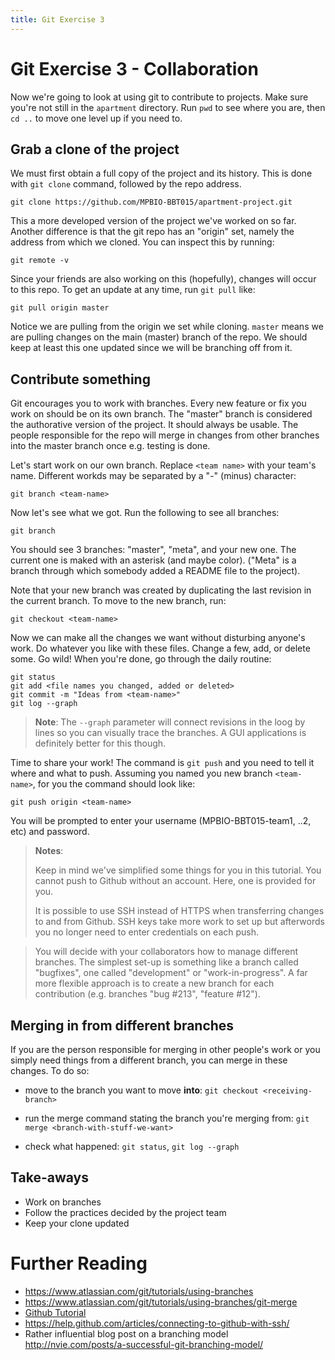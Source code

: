 ```yaml
---
title: Git Exercise 3
---
```


# Git Exercise 3 - Collaboration

Now we're going to look at using git to contribute to projects.  Make
sure you're not still in the `apartment` directory. Run `pwd` to see
where you are, then `cd ..` to move one level up if you need to.


## Grab a clone of the project

We must first obtain a full copy of the project and its history.
This is done with `git clone` command, followed by the repo address.

~~~
git clone https://github.com/MPBIO-BBT015/apartment-project.git
~~~

This a more developed version of the project we've worked on so far.
Another difference is that the git repo has an "origin" set, namely
the address from which we cloned. You can inspect this by running:

~~~
git remote -v
~~~

Since your friends are also working on this (hopefully), changes will
occur to this repo. To get an update at any time, run `git pull` like:

~~~
git pull origin master
~~~

Notice we are pulling from the origin we set while cloning. `master`
means we are pulling changes on the main (master) branch of the repo.
We should keep at least this one updated since we will be branching
off from it.


## Contribute something

Git encourages you to work with branches. Every new feature or fix you
work on should be on its own branch. The "master" branch is considered
the authorative version of the project. It should always be usable.
The people responsible for the repo will merge in changes from other
branches into the master branch once e.g. testing is done.

Let's start work on our own branch. Replace `<team name>` with your
team's name. Different workds may be separated by a "-" (minus)
character:

~~~
git branch <team-name>
~~~

Now let's see what we got. Run the following to see all branches:

~~~
git branch
~~~

You should see 3 branches: "master", "meta", and your new one.  The
current one is maked with an asterisk (and maybe color).  ("Meta" is a
branch through which somebody added a README file to the project).

Note that your new branch was created by duplicating the last revision
in the current branch. To move to the new branch, run:

~~~
git checkout <team-name>
~~~

Now we can make all the changes we want without disturbing anyone's
work. Do whatever you like with these files. Change a few, add, or
delete some. Go wild! When you're done, go through the daily routine:

~~~
git status
git add <file names you changed, added or deleted>
git commit -m "Ideas from <team-name>"
git log --graph
~~~

> **Note**: The `--graph` parameter will connect revisions in the loog by lines so
> you can visually trace the branches. A GUI applications is definitely
> better for this though.

Time to share your work! The command is `git push` and you need to
tell it where and what to push.  Assuming you named you new branch
`<team-name>`, for you the command should look like:

~~~
git push origin <team-name>
~~~

You will be prompted to enter your username (MPBIO-BBT015-team1, ..2,
etc) and password.

> **Notes**:
>
> Keep in mind we've simplified some things for you in this tutorial.
> You cannot push to Github without an account. Here, one is
> provided for you.
>
> It is possible to use SSH instead of HTTPS when transferring changes
> to and from Github. SSH keys take more work to set up but afterwords
> you no longer need to enter credentials on each push.

> You will decide with your collaborators how to manage
> different branches.  The simplest set-up is something like a branch
> called "bugfixes", one called "development" or "work-in-progress". A
> far more flexible approach is to create a new branch for each
> contribution (e.g. branches "bug #213", "feature #12").


## Merging in from different branches

If you are the person responsible for merging in other people's work
or you simply need things from a different branch, you can merge in
these changes. To do so:

* move to the branch you want to move **into**: 
  `git checkout <receiving-branch>`

* run the merge command stating the branch you're merging from:
  `git merge <branch-with-stuff-we-want>`
  
* check what happened: `git status`, `git log --graph`


## Take-aways

* Work on branches
* Follow the practices decided by the project team
* Keep your clone updated



# Further Reading

* https://www.atlassian.com/git/tutorials/using-branches
* https://www.atlassian.com/git/tutorials/using-branches/git-merge
* [Github Tutorial](https://guides.github.com/activities/hello-world/)
* https://help.github.com/articles/connecting-to-github-with-ssh/
* Rather influential blog post on a branching model http://nvie.com/posts/a-successful-git-branching-model/

